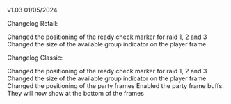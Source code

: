 v1.03 01/05/2024

Changelog Retail:

Changed the positioning of the ready check marker for raid 1, 2 and 3
Changed the size of the available group indicator on the player frame

Changelog Classic:

Changed the positioning of the ready check marker for raid 1, 2 and 3
Changed the size of the available group indicator on the player frame
Changed the positioning of the party frames
Enabled the party frame buffs. They will now show at the bottom of the frames


